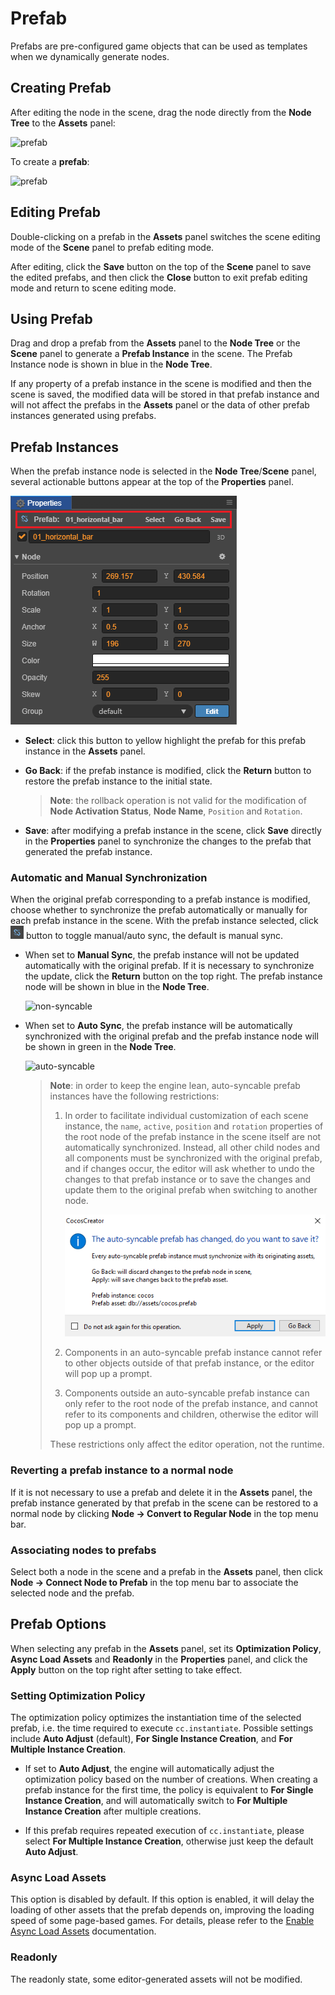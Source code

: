 # Prefab

Prefabs are pre-configured game objects that can be used as templates when we dynamically generate nodes.

## Creating Prefab

After editing the node in the scene, drag the node directly from the **Node Tree** to the **Assets** panel:

![prefab](prefab/create.png)

To create a **prefab**:

![prefab](prefab/created.png)

## Editing Prefab

Double-clicking on a prefab in the **Assets** panel switches the scene editing mode of the **Scene** panel to prefab editing mode.

After editing, click the **Save** button on the top of the **Scene** panel to save the edited prefabs, and then click the **Close** button to exit prefab editing mode and return to scene editing mode.

## Using Prefab

Drag and drop a prefab from the **Assets** panel to the **Node Tree** or the **Scene** panel to generate a **Prefab Instance** in the scene. The Prefab Instance node is shown in blue in the **Node Tree**.

If any property of a prefab instance in the scene is modified and then the scene is saved, the modified data will be stored in that prefab instance and will not affect the prefabs in the **Assets** panel or the data of other prefab instances generated using prefabs.

## Prefab Instances

When the prefab instance node is selected in the **Node Tree**/**Scene** panel, several actionable buttons appear at the top of the **Properties** panel.

![edit in scene](prefab/edit-in-scene.png)

- **Select**: click this button to yellow highlight the prefab for this prefab instance in the **Assets** panel.

- **Go Back**: if the prefab instance is modified, click the **Return** button to restore the prefab instance to the initial state.

  > **Note**: the rollback operation is not valid for the modification of **Node Activation Status**, **Node Name**, `Position` and `Rotation`.

- **Save**: after modifying a prefab instance in the scene, click **Save** directly in the **Properties** panel to synchronize the changes to the prefab that generated the prefab instance.

### Automatic and Manual Synchronization

When the original prefab corresponding to a prefab instance is modified, choose whether to synchronize the prefab automatically or manually for each prefab instance in the scene. With the prefab instance selected, click ![prefab syn](prefab/prefab-sync.png) button to toggle manual/auto sync, the default is manual sync.

- When set to **Manual Sync**, the prefab instance will not be updated automatically with the original prefab. If it is necessary to synchronize the update, click the **Return** button on the top right. The prefab instance node will be shown in blue in the **Node Tree**.

  ![non-syncable](prefab/non-syncable.png)

- When set to **Auto Sync**, the prefab instance will be automatically synchronized with the original prefab and the prefab instance node will be shown in green in the **Node Tree**.

  ![auto-syncable](prefab/auto-syncable.png)

  > **Note**: in order to keep the engine lean, auto-syncable prefab instances have the following restrictions:
  >
  > 1. In order to facilitate individual customization of each scene instance, the `name`, `active`, `position` and `rotation` properties of the root node of the prefab instance in the scene itself are not automatically synchronized. Instead, all other child nodes and all components must be synchronized with the original prefab, and if changes occur, the editor will ask whether to undo the changes to that prefab instance or to save the changes and update them to the original prefab when switching to another node.
  >
  >    ![change auto prefab](prefab/change-auto-prefab.png)
  >
  > 2. Components in an auto-syncable prefab instance cannot refer to other objects outside of that prefab instance, or the editor will pop up a prompt.
  > 
  > 3. Components outside an auto-syncable prefab instance can only refer to the root node of the prefab instance, and cannot refer to its components and children, otherwise the editor will pop up a prompt.
  >
  > These restrictions only affect the editor operation, not the runtime.

### Reverting a prefab instance to a normal node

If it is not necessary to use a prefab and delete it in the **Assets** panel, the prefab instance generated by that prefab in the scene can be restored to a normal node by clicking **Node -> Convert to Regular Node** in the top menu bar.

### Associating nodes to prefabs

Select both a node in the scene and a prefab in the **Assets** panel, then click **Node -> Connect Node to Prefab** in the top menu bar to associate the selected node and the prefab.

## Prefab Options

When selecting any prefab in the **Assets** panel, set its **Optimization Policy**, **Async Load Assets** and **Readonly** in the **Properties** panel, and click the **Apply** button on the top right after setting to take effect.

### Setting Optimization Policy

The optimization policy optimizes the instantiation time of the selected prefab, i.e. the time required to execute `cc.instantiate`. Possible settings include **Auto Adjust** (default), **For Single Instance Creation**, and **For Multiple Instance Creation**.

- If set to **Auto Adjust**, the engine will automatically adjust the optimization policy based on the number of creations. When creating a prefab instance for the first time, the policy is equivalent to **For Single Instance Creation**, and will automatically switch to **For Multiple Instance Creation** after multiple creations.

- If this prefab requires repeated execution of `cc.instantiate`, please select **For Multiple Instance Creation**, otherwise just keep the default **Auto Adjust**.

### Async Load Assets

This option is disabled by default. If this option is enabled, it will delay the loading of other assets that the prefab depends on, improving the loading speed of some page-based games. For details, please refer to the [Enable Async Load Assets](scene-managing.md#enable-async-load-assets) documentation.

### Readonly

The readonly state, some editor-generated assets will not be modified.
